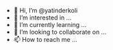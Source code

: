 - 👋 Hi, I’m @yatinderkoli
- 👀 I’m interested in ...
- 🌱 I’m currently learning ...
- 💞️ I’m looking to collaborate on ...
- 📫 How to reach me ...

<!---
yatinderkoli/yatinderkoli is a ✨ special ✨ repository because its `README.md` (this file) appears on your GitHub profile.
You can click the Preview link to take a look at your changes.
--->
